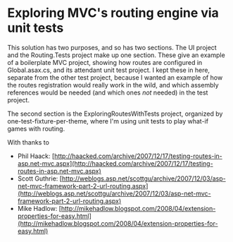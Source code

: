 # Exploring MVC's routing engine via unit tests #
This solution has two purposes, and so has two sections. The UI project and the Routing.Tests project make up one section. These give an example of a boilerplate MVC project, showing how routes are configured in Global.asax.cs, and its attendant unit test project. I kept these in here, separate from the other test project, because I wanted an example of how the routes registration would really work in the wild, and which assembly references would be needed (and which ones _not_ needed) in the test project.

The second section is the ExploringRoutesWithTests project, organized by one-test-fixture-per-theme, where I'm using unit tests to play what-if games with routing.

With thanks to 
* Phil Haack: [http://haacked.com/archive/2007/12/17/testing-routes-in-asp.net-mvc.aspx](http://haacked.com/archive/2007/12/17/testing-routes-in-asp.net-mvc.aspx)
* Scott Guthrie: [http://weblogs.asp.net/scottgu/archive/2007/12/03/asp-net-mvc-framework-part-2-url-routing.aspx](http://weblogs.asp.net/scottgu/archive/2007/12/03/asp-net-mvc-framework-part-2-url-routing.aspx)
* Mike Hadlow: [http://mikehadlow.blogspot.com/2008/04/extension-properties-for-easy.html](http://mikehadlow.blogspot.com/2008/04/extension-properties-for-easy.html)

